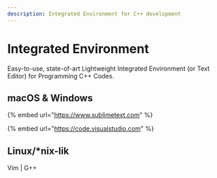 ```yaml
---
description: Integrated Environment for C++ development
---
```


# Integrated Environment

Easy-to-use, state-of-art Lightweight Integrated Environment (or Text Editor) for Programming C++ Codes.

## macOS & Windows

{% embed url="https://www.sublimetext.com" %}

{% embed url="https://code.visualstudio.com" %}

## Linux/\*nix-lik

Vim | G++

